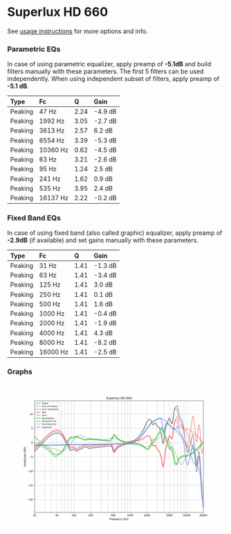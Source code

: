 # Superlux HD 660
See [usage instructions](https://github.com/jaakkopasanen/AutoEq#usage) for more options and info.

### Parametric EQs
In case of using parametric equalizer, apply preamp of **-5.1dB** and build filters manually
with these parameters. The first 5 filters can be used independently.
When using independent subset of filters, apply preamp of **-5.1 dB**.

| Type    | Fc       |    Q | Gain    |
|:--------|:---------|:-----|:--------|
| Peaking | 47 Hz    | 2.24 | -4.9 dB |
| Peaking | 1992 Hz  | 3.05 | -2.7 dB |
| Peaking | 3613 Hz  | 2.57 | 6.2 dB  |
| Peaking | 6554 Hz  | 3.39 | -5.3 dB |
| Peaking | 10360 Hz | 0.62 | -4.5 dB |
| Peaking | 63 Hz    | 3.21 | -2.6 dB |
| Peaking | 95 Hz    | 1.24 | 2.5 dB  |
| Peaking | 241 Hz   | 1.62 | 0.9 dB  |
| Peaking | 535 Hz   | 3.95 | 2.4 dB  |
| Peaking | 16137 Hz | 2.22 | -0.2 dB |

### Fixed Band EQs
In case of using fixed band (also called graphic) equalizer, apply preamp of **-2.9dB**
(if available) and set gains manually with these parameters.

| Type    | Fc       |    Q | Gain    |
|:--------|:---------|:-----|:--------|
| Peaking | 31 Hz    | 1.41 | -1.3 dB |
| Peaking | 63 Hz    | 1.41 | -3.4 dB |
| Peaking | 125 Hz   | 1.41 | 3.0 dB  |
| Peaking | 250 Hz   | 1.41 | 0.1 dB  |
| Peaking | 500 Hz   | 1.41 | 1.6 dB  |
| Peaking | 1000 Hz  | 1.41 | -0.4 dB |
| Peaking | 2000 Hz  | 1.41 | -1.9 dB |
| Peaking | 4000 Hz  | 1.41 | 4.3 dB  |
| Peaking | 8000 Hz  | 1.41 | -8.2 dB |
| Peaking | 16000 Hz | 1.41 | -2.5 dB |

### Graphs
![](./Superlux%20HD%20660.png)
